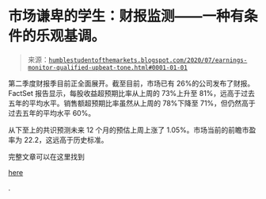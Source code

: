<!--yml

category: 未分类

date: 2024-05-18 02:13:50

-->

# 市场谦卑的学生：财报监测——一种有条件的乐观基调。

> 来源：[`humblestudentofthemarkets.blogspot.com/2020/07/earnings-monitor-qualified-upbeat-tone.html#0001-01-01`](https://humblestudentofthemarkets.blogspot.com/2020/07/earnings-monitor-qualified-upbeat-tone.html#0001-01-01)

第二季度财报季目前正全面展开。截至目前，市场已有 26%的公司发布了财报。FactSet 报告显示，每股收益超预期比率从上周的 73%上升至 81%，远高于过去五年的平均水平。销售额超预期比率虽然从上周的 78%下降至 71%，但仍然高于过去五年的平均水平 60%。

从下至上的共识预测未来 12 个月的预估上周上涨了 1.05%。市场当前的前瞻市盈率为 22.2，这远高于历史标准。

完整文章可以在这里找到

[here](https://humblestudentofthemarkets.com/2020/07/27/earnings-monitor-a-qualified-upbeat-tone/)

.

